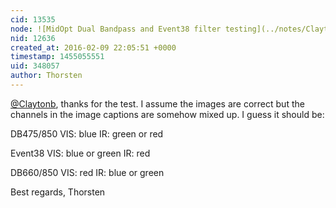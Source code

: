 ```yaml
---
cid: 13535
node: ![MidOpt Dual Bandpass and Event38 filter testing](../notes/Claytonb/01-29-2016/midopt-dual-bandpass-and-event38-filter-testing)
nid: 12636
created_at: 2016-02-09 22:05:51 +0000
timestamp: 1455055551
uid: 348057
author: Thorsten
---
```


[@Claytonb](/profile/Claytonb),
thanks for the test.
I assume the images are correct but the channels in the image captions are somehow mixed up. I guess it should be:

DB475/850
VIS: blue
IR: green or red

Event38
VIS: blue or green
IR: red

DB660/850
VIS: red
IR: blue or green

Best regards,
Thorsten